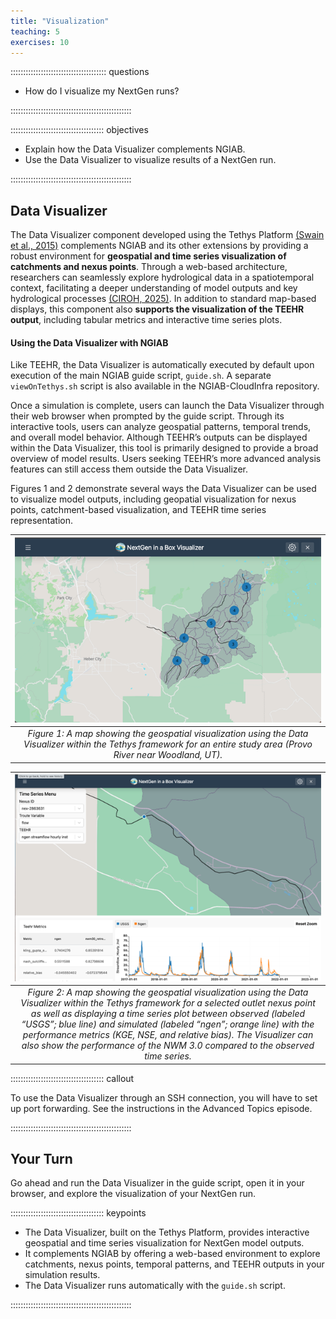 ```yaml
---
title: "Visualization"
teaching: 5
exercises: 10
---
```


:::::::::::::::::::::::::::::::::::::: questions 

- How do I visualize my NextGen runs?

::::::::::::::::::::::::::::::::::::::::::::::::

::::::::::::::::::::::::::::::::::::: objectives

- Explain how the Data Visualizer complements NGIAB.
- Use the Data Visualizer to visualize results of a NextGen run.

::::::::::::::::::::::::::::::::::::::::::::::::

## Data Visualizer

The Data Visualizer component developed using the Tethys Platform [(Swain et al., 2015)](https://doi.org/10.1016/j.envsoft.2015.01.014) complements NGIAB and its other extensions by providing a robust environment for **geospatial and time series visualization of catchments and nexus points**. Through a web-based architecture, researchers can seamlessly explore hydrological data in a spatiotemporal context, facilitating a deeper understanding of model outputs and key hydrological processes [(CIROH, 2025)](https://github.com/CIROH-UA/ngiab-client). In addition to standard map-based displays, this component also **supports the visualization of the TEEHR output**, including tabular metrics and interactive time series plots.

#### Using the Data Visualizer with NGIAB

Like TEEHR, the Data Visualizer is automatically executed by default upon execution of the main NGIAB guide script, `guide.sh`. A separate `viewOnTethys.sh` script is also available in the NGIAB-CloudInfra repository.

Once a simulation is complete, users can launch the Data Visualizer through their web browser when prompted by the guide script. Through its interactive tools, users can analyze geospatial patterns, temporal trends, and overall model behavior. Although TEEHR’s outputs can be displayed within the Data Visualizer, this tool is primarily designed to provide a broad overview of model results. Users seeking TEEHR’s more advanced analysis features can still access them outside the Data Visualizer.

Figures 1 and 2 demonstrate several ways the Data Visualizer can be used to visualize model outputs, including geopatial visualization for nexus points, catchment-based visualization, and TEEHR time series representation.

| ![Figure 1](fig/fig6-1.png) |
| :--: |
| *Figure 1: A map showing the geospatial visualization using the Data Visualizer within the Tethys framework for an entire study area (Provo River near Woodland, UT).* |

| ![alt text](fig/fig1-5.png) |
| :--: |
| *Figure 2: A map showing the geospatial visualization using the Data Visualizer within the Tethys framework for a selected outlet nexus point as well as displaying a time series plot between observed (labeled “USGS”; blue line) and simulated (labeled “ngen”; orange line) with the performance metrics (KGE, NSE, and relative bias). The Visualizer can also show the performance of the NWM 3.0 compared to the observed time series.* |

::::::::::::::::::::::::::::::::::::: callout

To use the Data Visualizer through an SSH connection, you will have to set up port forwarding. See the instructions in the Advanced Topics episode.

::::::::::::::::::::::::::::::::::::::::::::::::

## Your Turn

Go ahead and run the Data Visualizer in the guide script, open it in your browser, and explore the visualization of your NextGen run.

::::::::::::::::::::::::::::::::::::: keypoints 

- The Data Visualizer, built on the Tethys Platform, provides interactive geospatial and time series visualization for NextGen model outputs.
- It complements NGIAB by offering a web-based environment to explore catchments, nexus points, temporal patterns, and TEEHR outputs in your simulation results.
- The Data Visualizer runs automatically with the `guide.sh` script.

::::::::::::::::::::::::::::::::::::::::::::::::

[r-markdown]: https://rmarkdown.rstudio.com/
